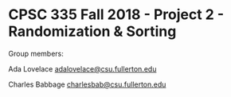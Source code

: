 # CPSC 335 Fall 2018 - Project 2 - Randomization & Sorting

Group members:

Ada Lovelace adalovelace@csu.fullerton.edu

Charles Babbage charlesbab@csu.fullerton.edu
